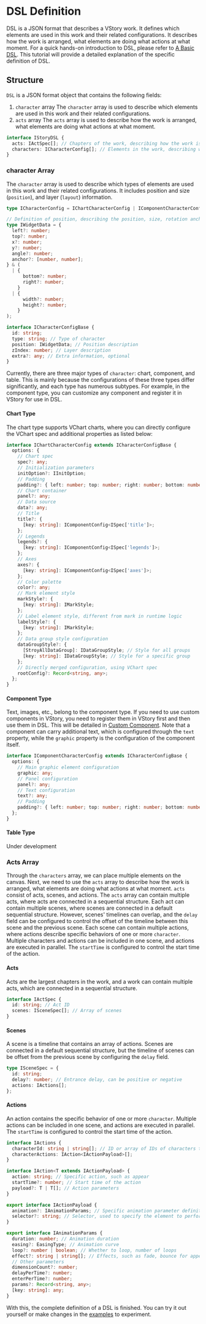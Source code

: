 # DSL Definition

DSL is a JSON format that describes a VStory work. It defines which elements are used in this work and their related configurations. It describes how the work is arranged, what elements are doing what actions at what moment. For a quick hands-on introduction to DSL, please refer to [A Basic DSL](../Basic/A_Basic_DSL). This tutorial will provide a detailed explanation of the specific definition of DSL.

## Structure
`DSL` is a JSON format object that contains the following fields:
1. `character` array
   The `character` array is used to describe which elements are used in this work and their related configurations.
2. `acts` array
   The `acts` array is used to describe how the work is arranged, what elements are doing what actions at what moment.

```ts
interface IStoryDSL {
  acts: IActSpec[]; // Chapters of the work, describing how the work is arranged and what elements are doing what actions at what moment.
  characters: ICharacterConfig[]; // Elements in the work, describing which elements are used in this work and their related configurations.
}
```

### character Array
The `character` array is used to describe which types of elements are used in this work and their related configurations. It includes position and size (`position`), and layer (`layout`) information.

```ts
type ICharacterConfig = IChartCharacterConfig | IComponentCharacterConfig;

// Definition of position, describing the position, size, rotation anchor, etc. of the element
type IWidgetData = {
  left?: number;
  top?: number;
  x?: number;
  y?: number;
  angle?: number;
  anchor?: [number, number];
} & (
  | {
      bottom?: number;
      right?: number;
    }
  | {
      width?: number;
      height?: number;
    }
);

interface ICharacterConfigBase {
  id: string;
  type: string; // Type of character
  position: IWidgetData; // Position description
  zIndex: number; // Layer description
  extra?: any; // Extra information, optional
}
```

Currently, there are three major types of `character`: chart, component, and table. This is mainly because the configurations of these three types differ significantly, and each type has numerous subtypes. For example, in the component type, you can customize any component and register it in VStory for use in DSL.

#### Chart Type

The chart type supports VChart charts, where you can directly configure the VChart spec and additional properties as listed below:
```ts
interface IChartCharacterConfig extends ICharacterConfigBase {
  options: {
    // Chart spec
    spec?: any;
    // Initialization parameters
    initOption?: IInitOption;
    // Padding
    padding?: { left: number; top: number; right: number; bottom: number };
    // Chart container
    panel?: any;
    // Data source
    data?: any;
    // Title
    title?: {
      [key: string]: IComponentConfig<ISpec['title']>;
    };
    // Legends
    legends?: {
      [key: string]: IComponentConfig<ISpec['legends']>;
    };
    // Axes
    axes?: {
      [key: string]: IComponentConfig<ISpec['axes']>;
    };
    // Color palette
    color?: any;
    // Mark element style
    markStyle?: {
      [key: string]: IMarkStyle;
    };
    // Label element style, different from mark in runtime logic
    labelStyle?: {
      [key: string]: IMarkStyle;
    };
    // Data group style configuration
    dataGroupStyle?: {
      [StroyAllDataGroup]: IDataGroupStyle; // Style for all groups
      [key: string]: IDataGroupStyle; // Style for a specific group
    };
    // Directly merged configuration, using VChart spec
    rootConfig?: Record<string, any>;
  };
}
```
#### Component Type

Text, images, etc., belong to the component type. If you need to use custom components in VStory, you need to register them in VStory first and then use them in DSL. This will be detailed in [Custom Component](./Custom_Component).
Note that a component can carry additional text, which is configured through the `text` property, while the `graphic` property is the configuration of the component itself.
```ts
interface IComponentCharacterConfig extends ICharacterConfigBase {
  options: {
    // Main graphic element configuration
    graphic: any;
    // Panel configuration
    panel?: any;
    // Text configuration
    text?: any;
    // Padding
    padding?: { left: number; top: number; right: number; bottom: number };
  };
}
```
#### Table Type
Under development

### Acts Array
Through the `characters` array, we can place multiple elements on the canvas. Next, we need to use the `acts` array to describe how the work is arranged, what elements are doing what actions at what moment. `acts` consist of acts, scenes, and actions.
The `acts` array can contain multiple acts, where acts are connected in a sequential structure. Each act can contain multiple scenes, where scenes are connected in a default sequential structure. However, scenes' timelines can overlap, and the `delay` field can be configured to control the offset of the timeline between this scene and the previous scene. Each scene can contain multiple actions, where actions describe specific behaviors of one or more `character`. Multiple characters and actions can be included in one scene, and actions are executed in parallel. The `startTime` is configured to control the start time of the action.

#### Acts
Acts are the largest chapters in the work, and a work can contain multiple acts, which are connected in a sequential structure.
```ts
interface IActSpec {
  id: string; // Act ID
  scenes: ISceneSpec[]; // Array of scenes
}
```
#### Scenes
A scene is a timeline that contains an array of actions. Scenes are connected in a default sequential structure, but the timeline of scenes can be offset from the previous scene by configuring the `delay` field.
```ts
type ISceneSpec = {
  id: string;
  delay?: number; // Entrance delay, can be positive or negative
  actions: IActions[];
};
```
#### Actions
An action contains the specific behavior of one or more `character`. Multiple actions can be included in one scene, and actions are executed in parallel. The `startTime` is configured to control the start time of the action.
```ts
interface IActions {
  characterId: string | string[]; // ID or array of IDs of characters to perform the action
  characterActions: IAction<IActionPayload>[];
}

interface IAction<T extends IActionPayload> {
  action: string; // Specific action, such as appear
  startTime?: number; // Start time of the action
  payload?: T | T[]; // Action parameters
}

export interface IActionPayload {
  animation?: IAnimationParams; // Specific animation parameter definition
  selector?: string; // Selector, used to specify the element to perform the action, e.g., selecting a bar in a chart
}

export interface IAnimationParams {
  duration: number; // Animation duration
  easing?: EasingType; // Animation curve
  loop?: number | boolean; // Whether to loop, number of loops
  effect?: string | string[]; // Effects, such as fade, bounce for appear
  // Other parameters
  dimensionCount?: number;
  delayPerTime?: number;
  enterPerTime?: number;
  params?: Record<string, any>;
  [key: string]: any;
}
```

With this, the complete definition of a DSL is finished. You can try it out yourself or make changes in the [examples](/vstory/examples) to experiment.
